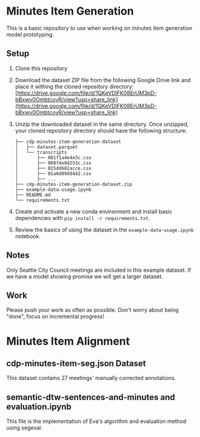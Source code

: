 # Minutes Item Generation

This is a basic repository to use
when working on minutes item generation model prototyping.

## Setup

1.  Clone this repository

2.  Download the dataset ZIP file from the following Google Drive link
    and place it withing the cloned repository directory:
    [https://drive.google.com/file/d/1QKeVDlFK08ErUM3pD-bBxwy0OmbtcovR/view?usp=share_link](https://drive.google.com/file/d/1QKeVDlFK08ErUM3pD-bBxwy0OmbtcovR/view?usp=share_link)

3.  Unzip the downloaded dataset in the same directory.
    Once unzipped, your cloned repository directory should have the following structure:

    ```
    ├── cdp-minutes-item-generation-dataset
    │   ├── dataset.parquet
    │   └── transcripts
    │       ├── 001f1a4e4e3c.csv
    │       ├── 008f4e8d253c.csv
    │       ├── 015dd602acce.csv
    │       ├── 01a6d09dd442.csv
    │       ├── ...
    ├── cdp-minutes-item-generation-dataset.zip
    ├── example-data-usage.ipynb
    ├── README.md
    └── requirements.txt
    ```

3.  Create and activate a new conda environment and install
    basic dependencies with `pip install -r requirements.txt`.

4.  Review the basics of using the dataset in the `example-data-usage.ipynb` notebook.

## Notes

Only Seattle City Council meetings are included in this example dataset.
If we have a model showing promise we will get a larger dataset.

## Work

Please push your work as often as possible.
Don't worry about being "done", focus on incremental progress!

# Minutes Item Alignment

## cdp-minutes-item-seg.json Dataset
This dataset contains 27 meetings' manually corrected annotations.

## semantic-dtw-sentences-and-minutes and evaluation.ipynb
This file is the implementation of Eva's algorithm and evaluation method using segeval.


